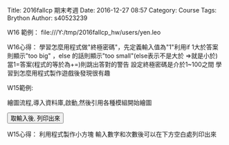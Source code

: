 Title: 2016fallcp 期末考週
Date: 2016-12-27 08:57
Category: Course
Tags: Brython
Author: s40523239

W16 範例：
file:///Y:/tmp/2016fallcp_hw/users/yen.leo
<!-- PELICAN_END_SUMMARY -->

<!-- 導入 Brython 標準程式庫 -->
<script type="text/javascript" 
    src="https://cdn.rawgit.com/brython-dev/brython/master/www/src/brython_dist.js">
</script>

<!-- 啟動 Brython -->
<script>
window.onload=function(){
brython(1);
}
</script>

<!-- 以下實際利用  Brython 畫圖 -->
<script type="text/python3">
from browser import alert
import random

ans = random.randint(1, 100)

a_in = int(input("輸入整數:"))
guess = 1

while ans != a_in:
    if a_in < ans:
        a_in = int(input("too small"))
    else:
        a_in = int(input("too big"))
    guess += 1
    
alert("恭喜!答對了 ,需要猜" + (str(guess)) + "次")
</script>
W16心得：
學習怎麼用程式做"終極密碼"，先定義輸入值為"1"利用if 1大於答案 則顯示"too big" ，else 的話則顯示"too small"(else表示不是大於 =>就是小於)
當1=答案(程式的等於為+=)則跳出答對的警告
設定終極密碼是介於1~100之間
學習到怎麼用程式製作遊戲後發現很有趣

W15範例:
<!-- PELICAN_END_SUMMARY -->

繪圖流程,導入資料庫,啟動,然後引用各種模組開始繪圖

<!-- 導入 Brython 標準程式庫 -->
<script type="text/javascript" 
    src="https://cdn.rawgit.com/brython-dev/brython/master/www/src/brython_dist.js">
</script>

<!-- 啟動 Brython -->
<script>
window.onload=function(){
brython(1);
}
</script>

<script type="text/python3">
from browser import document
from browser import alert

def get_input(ev):
    the_input= input("請輸入")
    alert("輸入為:"+str(the_input))
    
    document['ch01'].bind('click',get_input)
</script>
<button id="ch01">取輸入後, 列印出來</button>

W15心得：
利用程式製作小方塊  輸入數字和次數後可以在下方空白處列印出來


